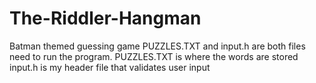 # The-Riddler-Hangman
Batman themed guessing game
PUZZLES.TXT and input.h are both files need to run the program. 
PUZZLES.TXT is where the words are stored
input.h is my header file that validates user input
